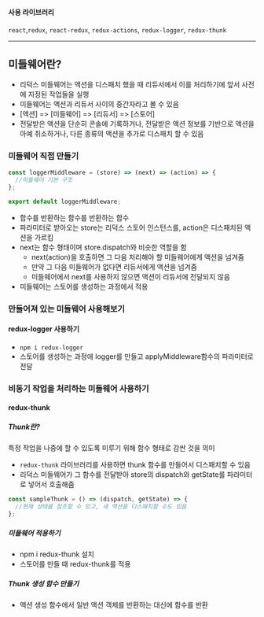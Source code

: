#### 사용 라이브러리

`react`,`redux`, `react-redux`, `redux-actions`, `redux-logger`, `redux-thunk`

---

## 미들웨어란?

- 리덕스 미들웨어는 액션을 디스패치 했을 때 리듀서에서 이를 처리하기에 앞서 사전에 지정된 작업들을 실행
- 미들웨어는 액션과 리듀서 사이의 중간자라고 볼 수 있음
- [액션] => [미들웨어] => [리듀서] => [스토어]
- 전달받은 액션을 단순히 콘솔에 기록하거나, 전달받은 액션 정보를 기반으로 액션을 아예 취소하거나, 다른 종류의 액션을 추가로 디스패치 할 수 있음

### 미들웨어 직접 만들기

```javascript
const loggerMiddleware = (store) => (next) => (action) => {
  //미들웨어 기본 구조
};

export default loggerMiddleware;
```

- 함수를 반환하는 함수를 반환하는 함수
- 파라미터로 받아오는 store는 리덕스 스토어 인스턴스를, action은 디스패치된 액션을 가르킴
- next는 함수 형태이며 store.dispatch와 비슷한 역할을 함
  - next(action)을 호출하면 그 다음 처리해야 할 미들웨어에게 액션을 넘겨줌
  - 만약 그 다음 미들웨어가 없다면 리듀서에게 액션을 넘겨줌
  - 미들웨어에서 next를 사용하지 않으면 액션이 리듀서에 전달되지 않음
- 미들웨어는 스토어를 생성하는 과정에서 적용

### 만들어져 있는 미들웨어 사용해보기

#### redux-logger 사용하기

- `npm i redux-logger`
- 스토어를 생성하는 과정에 logger를 만들고 applyMiddleware함수의 파라미터로 전달

### 비동기 작업을 처리하는 미들웨어 사용하기

#### redux-thunk

##### Thunk란?

특정 작업을 나중에 할 수 있도록 미루기 위해 함수 형태로 감싼 것을 의미

- `redux-thunk` 라이브러리를 사용하면 thunk 함수를 만들어서 디스패치할 수 있음
- 리덕스 미들웨어가 그 함수를 전달받아 store의 dispatch와 getState를 파라미터로 넣어서 호출해줌

```javascript
const sampleThunk = () => (dispatch, getState) => {
  //현재 상태를 참조할 수 있고, 새 액션을 디스패치할 수도 있음
};
```

##### 미들웨어 적용하기

- npm i redux-thunk 설치
- 스토어를 만들 때 redux-thunk를 적용

##### Thunk 생성 함수 만들기

- 액션 생성 함수에서 일반 액션 객체를 반환하는 대신에 함수를 반환
